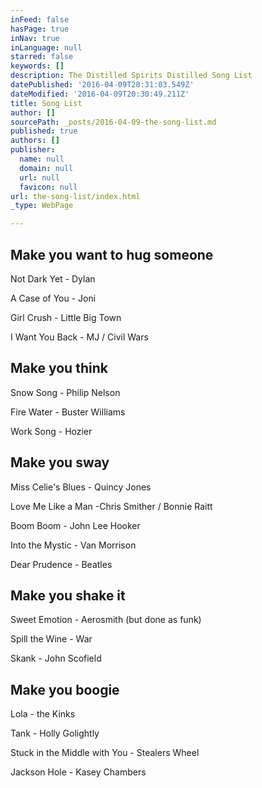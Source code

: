 ```yaml
---
inFeed: false
hasPage: true
inNav: true
inLanguage: null
starred: false
keywords: []
description: The Distilled Spirits Distilled Song List
datePublished: '2016-04-09T20:31:03.549Z'
dateModified: '2016-04-09T20:30:49.211Z'
title: Song List
author: []
sourcePath: _posts/2016-04-09-the-song-list.md
published: true
authors: []
publisher:
  name: null
  domain: null
  url: null
  favicon: null
url: the-song-list/index.html
_type: WebPage

---
```

## Make you want to hug someone

Not Dark Yet - Dylan

A Case of You - Joni

Girl Crush - Little Big Town

I Want You Back - MJ / Civil Wars

## Make you think

Snow Song - Philip Nelson

Fire Water - Buster Williams

Work Song - Hozier

## Make you sway

Miss Celie's Blues - Quincy Jones

Love Me Like a Man -Chris Smither / Bonnie Raitt

Boom Boom - John Lee Hooker

Into the Mystic - Van Morrison

Dear Prudence - Beatles

## Make you shake it

Sweet Emotion - Aerosmith (but done as funk)

Spill the Wine - War

Skank - John Scofield

## Make you boogie

Lola - the Kinks

Tank - Holly Golightly

Stuck in the Middle with You - Stealers Wheel

Jackson Hole - Kasey Chambers